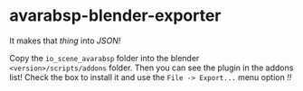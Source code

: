 avarabsp-blender-exporter
=========================

It makes that _thing_ into _JSON!_


Copy the `io_scene_avarabsp` folder into the blender `<version>/scripts/addons` folder. Then you can see the plugin in the addons list! Check the box to install it and use the `File -> Export...` menu option _!!_